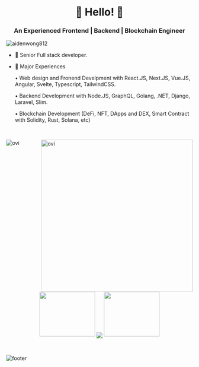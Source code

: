<h1 align="center">👋 Hello! 👋</h1>
<h3 align="center">An Experienced Frontend | Backend | Blockchain Engineer</h3>

<p align="left"> <img src="https://komarev.com/ghpvc/?username=aidenwong812&label=Profile%20views&color=0e75b6&style=flat" alt="aidenwong812" /> </p>

- 🌱 Senior Full stack developer.

- 🌱 Major Experiences

    • Web design and Fronend Develpment with React.JS, Next.JS, Vue.JS, Angular, Svelte, Typescript, TailwindCSS.
  
    • Backend Development with Node.JS, GraphQL, Golang, .NET, Django, Laravel, Slim.

    • Blockchain Development (DeFi, NFT, DApps and DEX, Smart Contract with Solidity, Rust, Solana, etc)
  


<br>
<p align="center">
<p><img align="left" src="https://github-readme-stats-eight-ruby-89.vercel.app/api/top-langs?username=aidenwong812&show_icons=true&locale=en&layout=compact&theme=chartreuse-dark&include_all_commits=true&count_private=true" alt="ovi" /></p>
<p>&nbsp;<img align="right" src="https://github-readme-stats-eight-ruby-89.vercel.app/api?username=aidenwong812&show_icons=true&locale=en&theme=chartreuse-dark&include_all_commits=true&count_private=true" alt="ovi" width="410" /></p>
<br><br><br><br><br><br><br><br><br>

<!-- [![𝚝𝚛𝚘𝚙𝚑𝚢](https://github-profile-trophy.vercel.app/?username=aidenwong812&column=8&margin-w=15&margin-h=15&no-bg=true&no-frame=true&theme=juicyfresh)](https://github.com/aidenwong812) -->

<p align="center">
  <a>
    <img height="120" width="150" src="https://github.com/aidenwong812/aidenwong812/blob/main/left.png">
    <img align="center" src="https://github-readme-streak-stats.herokuapp.com/?user=aidenwong812&theme=dark"/>
    <img height="120" width="150" src="https://github.com/aidenwong812/aidenwong812/blob/main/right.png">
  </a>
</p>

<br>

![footer](https://github.com/aidenwong812/aidenwong812/blob/main/footer.jpg)
